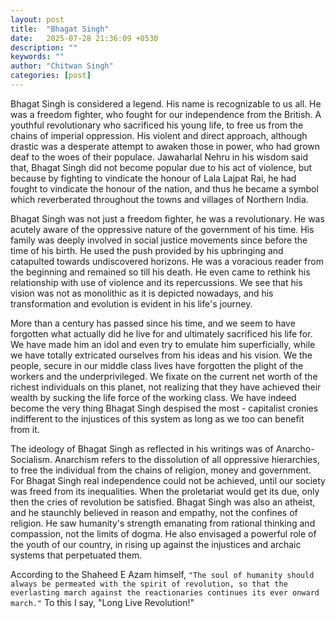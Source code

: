 ```yaml
---
layout: post
title:  "Bhagat Singh"
date:   2025-07-28 21:36:09 +0530
description: ""
keywords: ""
author: "Chitwan Singh"
categories: [post]
---
```


Bhagat Singh is considered a legend. His name is recognizable to us all. He was a freedom fighter, who fought for our independence from the British. A youthful revolutionary who sacrificed his young life, to free us from the chains of imperial oppression. His violent and direct approach, although drastic was a desperate attempt to awaken those in power, who had grown deaf to the woes of their populace. Jawaharlal Nehru in his wisdom said that, Bhagat Singh did not become popular due to his act of violence, but because by fighting to vindicate the honour of Lala Lajpat Rai, he had fought to vindicate the honour of the nation, and thus he became a symbol which reverberated throughout the towns and villages of Northern India.

Bhagat Singh was not just a freedom fighter, he was a revolutionary. He was acutely aware of the oppressive nature of the government of his time. His family was deeply involved in social justice movements since before the time of his birth. He used the push provided by his upbringing and catapulted towards undiscovered horizons. He was a voracious reader from the beginning and remained so till his death. He even came to rethink his relationship with use of violence and its repercussions. We see that his vision was not as monolithic as it is depicted nowadays, and his transformation and evolution is evident in his life's journey.

More than a century has passed since his time, and we seem to have forgotten what actually did he live for and ultimately sacrificed his life for. We have made him an idol and even try to emulate him superficially, while we have totally extricated ourselves from his ideas and his vision. We the people, secure in our middle class lives have forgotten the plight of the workers and the underprivileged. We fixate on the current net worth of the richest individuals on this planet, not realizing that they have achieved their wealth by sucking the life force of the working class. We have indeed become the very thing Bhagat Singh despised the most - capitalist cronies indifferent to the injustices of this system as long as we too can benefit from it.

The ideology of Bhagat Singh as reflected in his writings was of Anarcho-Socialism. Anarchism refers to the dissolution of all oppressive hierarchies, to free the individual from the chains of religion, money and government. For Bhagat Singh real independence could not be achieved, until our society was freed from its inequalities. When the proletariat would get its due, only then the cries of revolution be satisfied. Bhagat Singh was also an atheist, and he staunchly believed in reason and empathy, not the confines of religion. He saw humanity's strength emanating from rational thinking and compassion, not the limits of dogma. He also envisaged a powerful role of the youth of our country, in rising up against the injustices and archaic systems that perpetuated them.

According to the Shaheed E Azam himself, `"The soul of humanity should always be permeated with the spirit of revolution, so that the everlasting march against the reactionaries continues its ever onward march."` To this I say, "Long Live Revolution!"